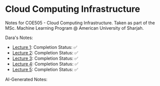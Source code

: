 # Cloud Computing Infrastructure
Notes for COE505 - Cloud Computing Infrastructure. Taken as part of the MSc. Machine Learning Program @ American University of Sharjah.

Dara's Notes:

- [Lecture 1](https://github.com/DaraVaram/Cloud-Computing-Infrastructure/blob/main/Lecture-1.md): Completion Status: ✅
- [Lecture 2](https://github.com/DaraVaram/Cloud-Computing-Infrastructure/blob/main/Lecture-2.md): Completion Status: ✅
- [Lecture 3](https://github.com/DaraVaram/Cloud-Computing-Infrastructure/blob/main/Lecture-3.md): Completion Status: ✅
- [Lecture 4](https://github.com/DaraVaram/Cloud-Computing-Infrastructure/blob/main/Lecture-4.md): Completion Status: ✅
- [Lecture 5](https://github.com/DaraVaram/Cloud-Computing-Infrastructure/blob/main/Lecture-5.md): Completion Status: ✅

AI-Generated Notes: 
